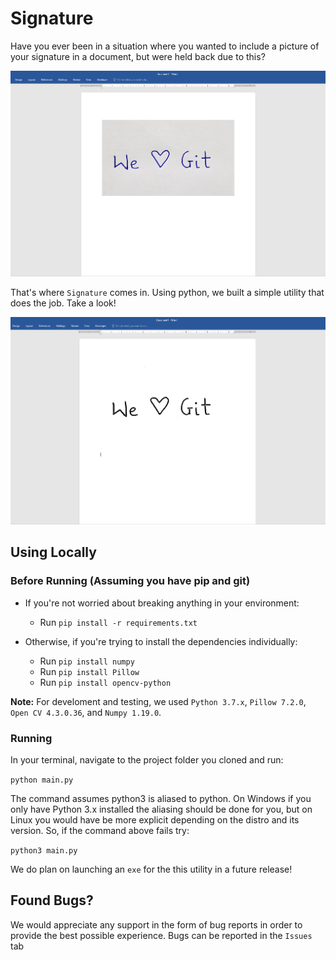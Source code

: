 # Signature
Have you ever been in a situation where you wanted to include a picture of your signature in a document, but were held back due to this?

![](images/orignal.png)

That's where `Signature` comes in. Using python, we built a simple utility that does the job. Take a look!

![](images/processed.png)

## Using Locally

### Before Running (Assuming you have pip and git)

* If you're not worried about breaking anything in your environment:
    
    * Run `pip install -r requirements.txt`

* Otherwise, if you're trying to install the dependencies individually:
    * Run `pip install numpy`
    * Run `pip install Pillow`
    * Run `pip install opencv-python`

**Note:** For develoment and testing, we used `Python 3.7.x`, `Pillow 7.2.0`, `Open CV 4.3.0.36`, and `Numpy 1.19.0`.

### Running

In your terminal, navigate to the project folder you cloned and run:

`python main.py`

The command assumes python3 is aliased to python. On Windows if you only have Python 3.x installed the aliasing should be done for you, but on Linux you would have be more explicit depending on the distro and its version. So, if the command above fails try:

`python3 main.py`

We do plan on launching an `exe` for the this utility in a future release!

## Found Bugs?

We would appreciate any support in the form of bug reports in order to provide the best possible experience. Bugs can be reported in the `Issues` tab
